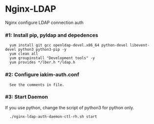 # Nginx-LDAP
Nginx configure LDAP connection auth

### #1: Install pip, pyldap and depedences

      yum install git gcc openldap-devel.x86_64 python-devel libevent-devel python3 python3-pip -y
      yum clean all
      yum groupinstall "Development tools" -y
      yum provides */lber.h */ldap.h

### #2: Configure iakim-auth.conf

      See the comments in file.

### #3: Start Daemon

If you use python, change the script of python3 for python only.

      ./nginx-ldap-auth-daemon-ctl-rh.sh start
      
